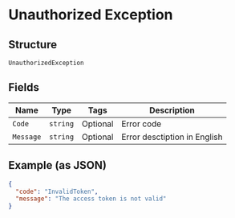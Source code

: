 
# Unauthorized Exception

## Structure

`UnauthorizedException`

## Fields

| Name | Type | Tags | Description |
|  --- | --- | --- | --- |
| `Code` | `string` | Optional | Error code |
| `Message` | `string` | Optional | Error desctiption in English |

## Example (as JSON)

```json
{
  "code": "InvalidToken",
  "message": "The access token is not valid"
}
```

